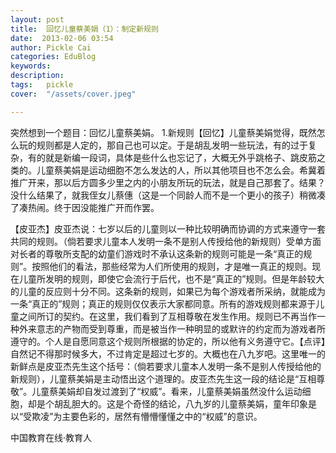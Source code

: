 ```yaml
---
layout: post  
title:  回忆儿童蔡美娟（1）：制定新规则  
date:  2013-02-06 03:54  
author: Pickle Cai  
categories: EduBlog  
keywords: 
description:   
tags:	pickle   
cover:  "/assets/cover.jpeg"  

---  
```

    
 突然想到一个题目：回忆儿童蔡美娟。 1.新规则【回忆】儿童蔡美娟觉得，既然怎么玩的规则都是人定的，那自己也可以定。于是胡乱发明一些玩法，有的过于复杂，有的就是新编一段词，具体是些什么也忘记了，大概无外乎跳格子、跳皮筋之类的。儿童蔡美娟是运动细胞不怎么发达的人，所以其他项目也不怎么会。希冀着推广开来，那以后方圆多少里之内的小朋友所玩的玩法，就是自己那套了。结果？没什么结果了，就我侄女儿蔡僡（这是一个同龄人而不是一个更小的孩子）稍微凑了凑热闹。终于因没能推广开而作罢。

【皮亚杰】皮亚杰说：七岁以后的儿童则以一种比较明确而协调的方式来遵守一套共同的规则。（倘若要求儿童本人发明一条不是别人传授给他的新规则）受单方面对长者的尊敬所支配的幼童们游戏时不承认这条新的规则可能是一条“真正的规则”。按照他们的看法，那些经常为人们所使用的规则，才是唯一真正的规则。现在儿童所发明的规则，即使它会流行于后代，也不是“真正的”规则。但是年龄较大的儿童的反应则十分不同。这条新的规则，如果已为每个游戏者所采纳，就能成为一条“真正的”规则；真正的规则仅仅表示大家都同意。所有的游戏规则都来源于儿童之间所订的契约。在这里，我们看到了互相尊敬在发生作用。规则已不再当作一种外来意志的产物而受到尊重，而是被当作一种明显的或默许的约定而为游戏者所遵守的。个人是自愿同意这个规则所根据的协定的，所以他有义务遵守它。【点评】自然记不得那时候多大，不过肯定是超过七岁的。大概也在八九岁吧。这里唯一的新鲜点是皮亚杰先生这个括号：（倘若要求儿童本人发明一条不是别人传授给他的新规则），儿童蔡美娟是主动悟出这个道理的。皮亚杰先生这一段的结论是“互相尊敬”。儿童蔡美娟却自发过渡到了“权威”。看来，儿童蔡美娟虽然没什么运动细胞，却是个胡乱胆大的。这是个奇怪的结论，八九岁的儿童蔡美娟，童年印象是以“受欺凌”为主要色彩的，居然有懵懵懂懂之中的“权威”的意识。																

		    
 中国教育在线·教育人

